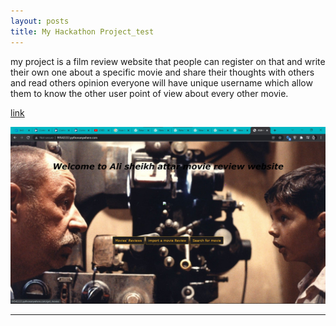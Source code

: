 ```yaml
---
layout: posts
title: My Hackathon Project_test
---
```



my project is a film review website that people can register on that and write their own one about a specific movie and share their thoughts with others and read others opinion
everyone will have unique username which allow them to know the other user point of view about every other movie.

[link](http://99542222.pythonanywhere.com/)

![alt text](../assets/images/web_screen.jpg "http://99542222.pythonanywhere.com/")

---